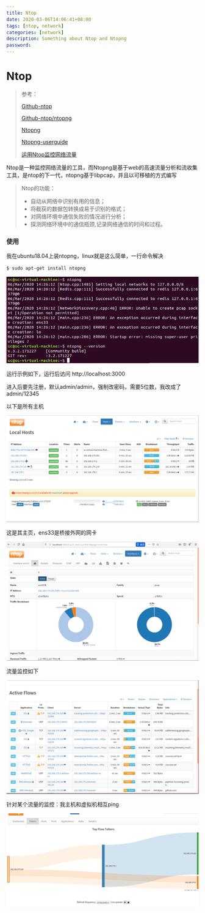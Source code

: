 ```yaml
---
title: Ntop
date: 2020-03-06T14:06:41+08:00
tags: [ntop, network]
categories: [network]
description: Something about Ntop and Ntopng
password:
---
```




# Ntop



> 参考：
>
> [Github-ntop](https://github.com/ntop)
>
> [Github-ntop/ntopng](https://github.com/ntop/ntopng)
>
> [Ntopng](https://www.ntop.org/products/traffic-analysis/ntop/)
>
> [Ntopng-userguide](https://www.ntop.org/guides/ntopng/)
>
> [运用Ntop监控网络流量](https://www.jianshu.com/p/ef2252dbc176)
>
> 



Ntop是一种监控网络流量的工具，而Ntopng是基于web的高速流量分析和流收集工具，是ntop的下一代，ntopng基于libpcap，并且以可移植的方式编写

> Ntop的功能：
>
> * 自动从网络中识别有用的信息；
> * 将截获的数据包转换成易于识别的格式；
> * 对网络环境中通信失败的情况进行分析；
> * 探测网络环境中的通信瓶颈,记录网络通信的时间和过程。





### 使用

我在ubuntu18.04上装ntopng，linux就是这么简单，一行命令解决

```sh
$ sudo apt-get install ntopng
```

![](1.png)



运行示例如下，运行后访问 http://localhost:3000

进入后要先注册，默认admin/admin，强制改密码，需要5位数，我改成了admin/12345

以下是所有主机

![](2.png)



这是其主页，ens33是桥接外网的网卡

![](3.png)



流量监控如下

![](4.png)



针对某个流量的监控：我主机和虚拟机相互ping

![](5.png)